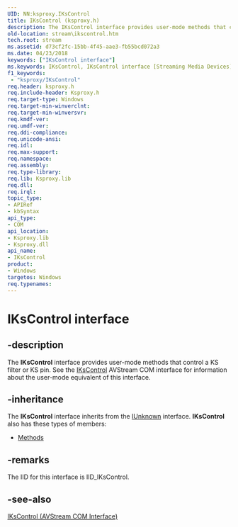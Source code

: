 ```yaml
---
UID: NN:ksproxy.IKsControl
title: IKsControl (ksproxy.h)
description: The IKsControl interface provides user-mode methods that control a KS filter or KS pin. See the IKsControl AVStream COM interface for information about the user-mode equivalent of this interface.
old-location: stream\ikscontrol.htm
tech.root: stream
ms.assetid: d73cf2fc-15bb-4f45-aae3-fb55bcd072a3
ms.date: 04/23/2018
keywords: ["IKsControl interface"]
ms.keywords: IKsControl, IKsControl interface [Streaming Media Devices], IKsControl interface [Streaming Media Devices],described, ksproxy/IKsControl, ksproxy_59a4df2f-d723-499a-adc6-907c0592a6ac.xml, stream.ikscontrol
f1_keywords:
 - "ksproxy/IKsControl"
req.header: ksproxy.h
req.include-header: Ksproxy.h
req.target-type: Windows
req.target-min-winverclnt: 
req.target-min-winversvr: 
req.kmdf-ver: 
req.umdf-ver: 
req.ddi-compliance: 
req.unicode-ansi: 
req.idl: 
req.max-support: 
req.namespace: 
req.assembly: 
req.type-library: 
req.lib: Ksproxy.lib
req.dll: 
req.irql: 
topic_type:
- APIRef
- kbSyntax
api_type:
- COM
api_location:
- Ksproxy.lib
- Ksproxy.dll
api_name:
- IKsControl
product:
- Windows
targetos: Windows
req.typenames: 
---
```


# IKsControl interface


## -description


The <b>IKsControl</b> interface provides user-mode methods that control a KS filter or KS pin. See the <a href="https://docs.microsoft.com/windows-hardware/drivers/ddi/ksproxy/nn-ksproxy-ikscontrol">IKsControl</a> AVStream COM interface for information about the user-mode equivalent of this interface. 


## -inheritance

The <b xmlns:loc="https://microsoft.com/wdcml/l10n">IKsControl</b> interface inherits from the <a href="https://docs.microsoft.com/windows/win32/api/unknwn/nn-unknwn-iunknown">IUnknown</a> interface. <b>IKsControl</b> also has these types of members:
<ul>
<li><a href="https://docs.microsoft.com/">Methods</a></li>
</ul>

## -remarks



The IID for this interface is IID_IKsControl.




## -see-also




<a href="https://docs.microsoft.com/windows-hardware/drivers/ddi/ks/nn-ks-ikscontrol">IKsControl (AVStream COM Interface)</a>
 

 

